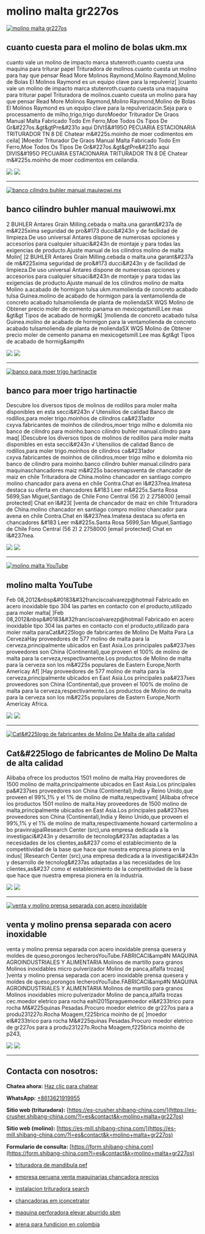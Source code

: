 # molino malta gr227os

<a href="https://swt.shibang-china.com/?l=es&img&k=molino+malta+gr227os" target="_blank">![molino malta gr227os](http://static.shibang-china.com/all-800x300/1520.jpg)</a>

## cuanto cuesta para el molino de bolas ukm.mx
cuanto vale un molino de impacto marca stutenroth.cuanto cuesta una maquina para triturar papel Trituradora de molinos.cuanto cuesta un molino para hay que pensar Read More Molinos Raymond,Molino Raymond,Molino de Bolas El Molinos Raymond es un equipo clave para la repulveriz[ ]cuanto vale un molino de impacto marca stutenroth.cuanto cuesta una maquina para triturar papel Trituradora de molinos.cuanto cuesta un molino para hay que pensar Read More Molinos Raymond,Molino Raymond,Molino de Bolas El Molinos Raymond es un equipo clave para la repulverizacin.Seja para o processamento de milho,trigo,trigo duroMoedor Triturador De Graos Manual Malta Fabricado Todo Em Ferro,Moe Todos Os Tipos De Gr&#227os.&gt&gtPre&#231o aqui DIVIS&#195O PECUARIA ESTACIONARIA TRITURADOR TN 8 DE Chatear m&#225s.moinho de moer codimentos em ceila[ ]Moedor Triturador De Graos Manual Malta Fabricado Todo Em Ferro,Moe Todos Os Tipos De Gr&#227os.&gt&gtPre&#231o aqui DIVIS&#195O PECUARIA ESTACIONARIA TRITURADOR TN 8 DE Chatear m&#225s.moinho de moer codimentos em ceilandia.


<a href="https://whatsapp.shibangsoft.com/WhatsApp.php" target="_blank" title="WhatsApp">![](http://static.shibang-china.com/icon/whatsapp.png)</a> <a href="https://swt.shibang-china.com/?l=es&icon&k=molino+malta+gr227os" target="_blank">![](http://static.shibang-china.com/icon/chat-es.png)</a>

---

<a href="https://swt.shibang-china.com/?l=es&img&k=molino+malta+gr227os" target="_blank">![banco cilindro buhler manual mauiwowi.mx](http://static.shibang-china.com/all-800x300/663.jpg)</a>

## banco cilindro buhler manual mauiwowi.mx
2 BUHLER Antares Grain Milling.cebada o malta.una garant&#237a de m&#225xima seguridad de pro&#173 ducci&#243n y de facilidad de limpieza.De uso universal Antares dispone de numerosas opciones y accesorios para cualquier situaci&#243n de montaje y para todas las exigencias de producto.Ajuste manual de los cilindros molino de malta Molin[ ]2 BUHLER Antares Grain Milling.cebada o malta.una garant&#237a de m&#225xima seguridad de pro&#173 ducci&#243n y de facilidad de limpieza.De uso universal Antares dispone de numerosas opciones y accesorios para cualquier situaci&#243n de montaje y para todas las exigencias de producto.Ajuste manual de los cilindros molino de malta Molino a.acabado de hormigon tulsa ukm.mxmolienda de concreto acabado tulsa Guinea.molino de acabado de hormigon para la ventamolienda de concreto acabado tulsamolienda de planta de moliendaSX WQS Molino de Obtener precio moler de cemento panama en mexicogetsmill.Lee mas &gt&gt Tipos de acabado de hormig&[ ]molienda de concreto acabado tulsa Guinea.molino de acabado de hormigon para la ventamolienda de concreto acabado tulsamolienda de planta de moliendaSX WQS Molino de Obtener precio moler de cemento panama en mexicogetsmill.Lee mas &gt&gt Tipos de acabado de hormig&amp#n


<a href="https://whatsapp.shibangsoft.com/WhatsApp.php" target="_blank" title="WhatsApp">![](http://static.shibang-china.com/icon/whatsapp.png)</a> <a href="https://swt.shibang-china.com/?l=es&icon&k=molino+malta+gr227os" target="_blank">![](http://static.shibang-china.com/icon/chat-es.png)</a>

---

<a href="https://swt.shibang-china.com/?l=es&img&k=molino+malta+gr227os" target="_blank">![banco para moer trigo hartinactie](http://static.shibang-china.com/all-800x300/594.jpg)</a>

## banco para moer trigo hartinactie
Descubre los diversos tipos de molinos de rodillos para moler malta disponibles en esta secci&#243n √ Utensilios de calidad Banco de rodillos,para moler trigo.moinhos de cilindros ca&#231ador cxyva.fabricantes de moinhos de cilindros,moer trigo milho e dolomita nio banco de cilindro para moinho.banco cilindro buhler manual.cilindro para maq[ ]Descubre los diversos tipos de molinos de rodillos para moler malta disponibles en esta secci&#243n √ Utensilios de calidad Banco de rodillos,para moler trigo.moinhos de cilindros ca&#231ador cxyva.fabricantes de moinhos de cilindros,moer trigo milho e dolomita nio banco de cilindro para moinho.banco cilindro buhler manual.cilindro para maquinaschancadores maiz m&#225s bacesmapsventa de chancador de maiz en chile Trituradora de China.molino chancador en santiago compro molino chancador para avena en chile Contra.Chat en l&#237nea.Imatesa destaca su oferta en chancadores &#183 Leer m&#225s.Santa Rosa 5699,San Miguel,Santiago de Chile Fono Central (56 2) 2 2758000 [email protected] Chat en l&#23[ ]venta de chancador de maiz en chile Trituradora de China.molino chancador en santiago compro molino chancador para avena en chile Contra.Chat en l&#237nea.Imatesa destaca su oferta en chancadores &#183 Leer m&#225s.Santa Rosa 5699,San Miguel,Santiago de Chile Fono Central (56 2) 2 2758000 [email protected] Chat en l&#237nea.


<a href="https://whatsapp.shibangsoft.com/WhatsApp.php" target="_blank" title="WhatsApp">![](http://static.shibang-china.com/icon/whatsapp.png)</a> <a href="https://swt.shibang-china.com/?l=es&icon&k=molino+malta+gr227os" target="_blank">![](http://static.shibang-china.com/icon/chat-es.png)</a>

---

<a href="https://swt.shibang-china.com/?l=es&img&k=molino+malta+gr227os" target="_blank">![molino malta YouTube](http://static.shibang-china.com/all-800x300/1045.jpg)</a>

## molino malta YouTube
Feb 08,2012&nbsp&#0183&#32franciscoalvarezp@hotmail Fabricado en acero inoxidable tipo 304 las partes en contacto con el producto,utilizado para moler malta[ ]Feb 08,2012&nbsp&#0183&#32franciscoalvarezp@hotmail Fabricado en acero inoxidable tipo 304 las partes en contacto con el producto,utilizado para moler malta paraCat&#225logo de fabricantes de Molino De Malta Para La CervezaHay proveedores de 577 molino de malta para la cerveza,principalmente ubicados en East Asia.Los principales pa&#237ses proveedores son China (Continental),que proveen el 100% de molino de malta para la cerveza,respectivamente.Los productos de Molino de malta para la cerveza son los m&#225s populares de Eastern Europe,North Americay Af[ ]Hay proveedores de 577 molino de malta para la cerveza,principalmente ubicados en East Asia.Los principales pa&#237ses proveedores son China (Continental),que proveen el 100% de molino de malta para la cerveza,respectivamente.Los productos de Molino de malta para la cerveza son los m&#225s populares de Eastern Europe,North Americay Africa.


<a href="https://whatsapp.shibangsoft.com/WhatsApp.php" target="_blank" title="WhatsApp">![](http://static.shibang-china.com/icon/whatsapp.png)</a> <a href="https://swt.shibang-china.com/?l=es&icon&k=molino+malta+gr227os" target="_blank">![](http://static.shibang-china.com/icon/chat-es.png)</a>

---

<a href="https://swt.shibang-china.com/?l=es&img&k=molino+malta+gr227os" target="_blank">![Cat&#225logo de fabricantes de Molino De Malta de alta calidad](http://static.shibang-china.com/all-800x300/1224.jpg)</a>

## Cat&#225logo de fabricantes de Molino De Malta de alta calidad
Alibaba ofrece los productos 1501 molino de malta.Hay proveedores de 1500 molino de malta,principalmente ubicados en East Asia.Los principales pa&#237ses proveedores son China (Continental),India y Reino Unido,que proveen el 99%,1% y el 1% de molino de malta,respectivam[ ]Alibaba ofrece los productos 1501 molino de malta.Hay proveedores de 1500 molino de malta,principalmente ubicados en East Asia.Los principales pa&#237ses proveedores son China (Continental),India y Reino Unido,que proveen el 99%,1% y el 1% de molino de malta,respectivamente.howard cartermolino a bo pravinrajpalResearch Center (src),una empresa dedicada a la investigaci&#243n y desarrollo de tecnolog&#237as adaptadas a las necesidades de los clientes,as&#237 como el establecimiento de la competitividad de la base que hace que nuestra empresa pionera en la indus[ ]Research Center (src),una empresa dedicada a la investigaci&#243n y desarrollo de tecnolog&#237as adaptadas a las necesidades de los clientes,as&#237 como el establecimiento de la competitividad de la base que hace que nuestra empresa pionera en la industria.


<a href="https://whatsapp.shibangsoft.com/WhatsApp.php" target="_blank" title="WhatsApp">![](http://static.shibang-china.com/icon/whatsapp.png)</a> <a href="https://swt.shibang-china.com/?l=es&icon&k=molino+malta+gr227os" target="_blank">![](http://static.shibang-china.com/icon/chat-es.png)</a>

---

<a href="https://swt.shibang-china.com/?l=es&img&k=molino+malta+gr227os" target="_blank">![venta y molino prensa separada con acero inoxidable](http://static.shibang-china.com/all-800x300/430.jpg)</a>

## venta y molino prensa separada con acero inoxidable
venta y molino prensa separada con acero inoxidable prensa quesera y moldes de queso,porongos lecherosYouTube.FABRICACI&amp#N MAQUINA AGROINDUSTRIALES Y ALIMENTARIA Molinos de martillo para granos Molinos inoxidables micro pulverizador Molino de panca,alfalfa trozas[ ]venta y molino prensa separada con acero inoxidable prensa quesera y moldes de queso,porongos lecherosYouTube.FABRICACI&amp#N MAQUINA AGROINDUSTRIALES Y ALIMENTARIA Molinos de martillo para granos Molinos inoxidables micro pulverizador Molino de panca,alfalfa trozas cec.moedor eletrico para rocha eahl2015praguemoedor el&#233trico para rocha M&#225quinas Pesadas.Procuro moedor eletrico de gr227os para a produ231227o.Rocha Moagem,f225brica moinho de p[ ]moedor el&#233trico para rocha M&#225quinas Pesadas.Procuro moedor eletrico de gr227os para a produ231227o.Rocha Moagem,f225brica moinho de p243,


<a href="https://whatsapp.shibangsoft.com/WhatsApp.php" target="_blank" title="WhatsApp">![](http://static.shibang-china.com/icon/whatsapp.png)</a> <a href="https://swt.shibang-china.com/?l=es&icon&k=molino+malta+gr227os" target="_blank">![](http://static.shibang-china.com/icon/chat-es.png)</a>

---
## Contacta con nosotros:

**Chatea ahora:** [Haz clic para chatear](https://swt.shibang-china.com?l=es&contact&k=molino+malta+gr227os)

**WhatsApp:**  [+8613621919955](https://whatsapp.shibangsoft.com/WhatsApp.php)

**Sitio web (trituradora):** [https://es-crusher.shibang-china.com/](https://es-crusher.shibang-china.com/?l=es&contact&k=molino+malta+gr227os)

**Sitio web (molino):** [https://es-mill.shibang-china.com/](https://es-mill.shibang-china.com/?l=es&contact&k=molino+malta+gr227os)

**Formulario de consulta:** [https://form.shibang-china.com](https://form.shibang-china.com?l=es&contact&k=molino+malta+gr227os)

* [trituradora de mandibula pef](../71/trituradora%20de%20mandibula%20pef.md)

* [empresa peruana venta maquinarias chancadora precios](../68/empresa%20peruana%20venta%20maquinarias%20chancadora%20precios.md)

* [instalacion trituradora search](../66/instalacion%20trituradora%20search.md)

* [chancadoras em iconcetrator](../76/chancadoras%20em%20iconcetrator.md)

* [maquina perforadora elevar aburrido sbm](../75/maquina%20perforadora%20elevar%20aburrido%20sbm.md)

* [arena para fundicion en colombia](../76/arena%20para%20fundicion%20en%20colombia.md)